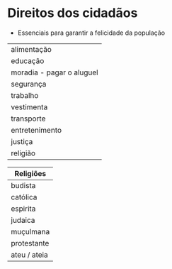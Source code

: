 # Direitos dos cidadãos

* Essenciais para garantir a felicidade da população

||
| -- |
| alimentação |
| educação |
| moradia - pagar o aluguel |
| segurança |
| trabalho |
| vestimenta |
| transporte |
| entretenimento |
| justiça |
| religião |

| Religiões |
| -- |
| budista |
| católica |
| espirita |
| judaica |
| muçulmana |
| protestante |
| ateu / ateia |
